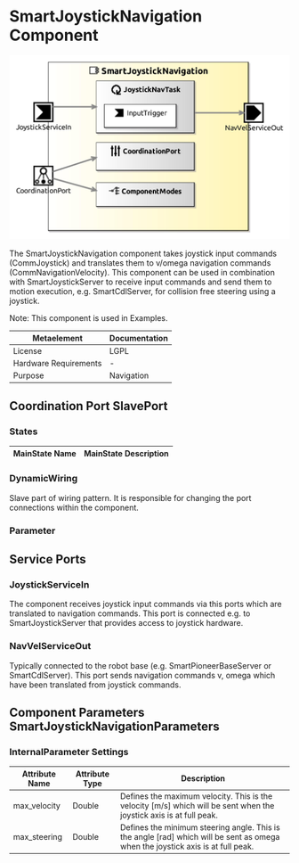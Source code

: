 # SmartJoystickNavigation Component

![SmartJoystickNavigation-ComponentImage](https://github.com/Servicerobotics-Ulm/ComponentRepository/blob/master/SmartJoystickNavigation/model/SmartJoystickNavigationComponentDefinition.jpg)

The SmartJoystickNavigation component takes joystick input commands (CommJoystick) and translates them to v/omega navigation commands (CommNavigationVelocity). This component can be used in combination with SmartJoystickServer to receive input commands and send them to motion execution, e.g. SmartCdlServer, for collision free steering using a joystick.

Note: This component is used in Examples. 

| Metaelement | Documentation |
|-------------|---------------|
| License | LGPL |
| Hardware Requirements | - |
| Purpose | Navigation |


## Coordination Port SlavePort


### States


| MainState Name | MainState Description |
|----------------|-----------------------|

### DynamicWiring

Slave part of wiring pattern. It is responsible for changing the port connections within the component.

### Parameter


## Service Ports

### JoystickServiceIn

The component receives joystick input commands via this ports which are translated to navigation commands. This port is connected e.g. to SmartJoystickServer that provides access to joystick hardware.

### NavVelServiceOut

Typically connected to the robot base (e.g. SmartPioneerBaseServer or SmartCdlServer). This port sends navigation commands v, omega which have been translated from joystick commands.


## Component Parameters SmartJoystickNavigationParameters

### InternalParameter Settings

| Attribute Name | Attribute Type | Description |
|----------------|----------------|-------------|
| max_velocity | Double | Defines the maximum velocity. This is the velocity [m/s] which will be sent when the joystick axis is at full peak. |
| max_steering | Double | Defines the minimum steering angle. This is the angle [rad] which will be sent as omega when the joystick axis is at full peak. |

